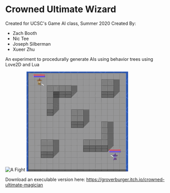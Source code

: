 # Crowned Ultimate Wizard

Created for UCSC's Game AI class, Summer 2020
Created By:
* Zach Booth
* Nic Tee
* Joseph Silberman
* Xueer Zhu

An experiment to procedurally generate AIs using behavior trees using Love2D and Lua

![A Fight](action1.gif)
![Fights](fights.gif)

Download an execulable version here:
https://groverburger.itch.io/crowned-ultimate-magician
